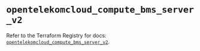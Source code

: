 # `opentelekomcloud_compute_bms_server_v2`

Refer to the Terraform Registry for docs: [`opentelekomcloud_compute_bms_server_v2`](https://registry.terraform.io/providers/opentelekomcloud/opentelekomcloud/1.36.51/docs/resources/compute_bms_server_v2).
